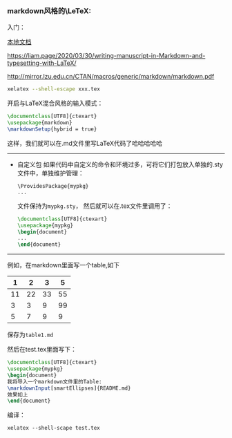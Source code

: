 
### markdown风格的\LeTeX:

入门：

[本地文档](file:///C:/Users/beidongjiedeguang/OneDrive/a_resume/marddown风格的latex/markdown/markdown.html#latex)

https://liam.page/2020/03/30/writing-manuscript-in-Markdown-and-typesetting-with-LaTeX/

http://mirror.lzu.edu.cn/CTAN/macros/generic/markdown/markdown.pdf

```bash
xelatex --shell-escape xxx.tex
```

开启与LaTeX混合风格的输入模式：

```latex
\documentclass[UTF8]{ctexart}
\usepackage{markdown}
\markdownSetup{hybrid = true}
```

这样，我们就可以在.md文件里写LaTeX代码了哈哈哈哈哈

---

* 自定义包
  如果代码中自定义的命令和环境过多，可将它们打包放入单独的.sty文件中，单独维护管理：

  ```Tex
  \ProvidesPackage{mypkg}
  ...
  ```

  文件保持为`mypkg.sty`， 然后就可以在.tex文件里调用了：

  ```tex
  \documentclass[UTF8]{ctexart}
  \usepackage{mypkg}
  \begin{document}
  ...
  \end{document}
  ```

---

例如，在markdown里面写一个table,如下

| 1    | 2    | 3    | 5    |
| ---- | ---- | ---- | ---- |
| 11   | 22   | 33   | 55   |
| 3    | 3    | 9    | 99   |
| 5    | 7    | 9    | 9    |

保存为`table1.md`

然后在test.tex里面写下：

```tex
\documentclass[UTF8]{ctexart}
\usepackage{mypkg}
\begin{document}
我将导入一个markdown文件里的Table:
\markdownInput[smartEllipses]{README.md}
效果如上
\end{document}
```

编译：

```bas
xelatex --shell-scape test.tex
```

